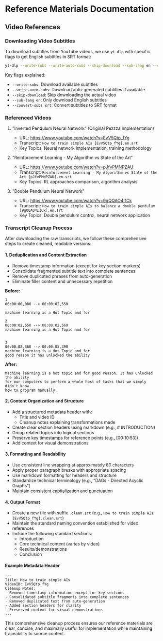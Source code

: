 # Reference Materials Documentation

## Video References

### Downloading Video Subtitles
To download subtitles from YouTube videos, we use `yt-dlp` with specific flags to get English subtitles in SRT format:

```bash
yt-dlp --write-subs --write-auto-subs --skip-download --sub-lang en --convert-subs srt "VIDEO_URL"
```

Key flags explained:
- `--write-subs`: Download available subtitles
- `--write-auto-subs`: Download auto-generated subtitles if available
- `--skip-download`: Skip downloading the actual video
- `--sub-lang en`: Only download English subtitles
- `--convert-subs srt`: Convert subtitles to SRT format

### Referenced Videos

1. "Inverted Pendulum Neural Network" (Original Pezzza Implementation)
   - URL: https://www.youtube.com/watch?v=EvV5Qtp_fYg
   - Transcript: `How to train simple AIs [EvV5Qtp_fYg].en.srt`
   - Key Topics: Neural network implementation, training methodology

2. "Reinforcement Learning - My Algorithm vs State of the Art"
   - URL: https://www.youtube.com/watch?v=pJfvPMNPZAU
   - Transcript: `Reinforcement Learning - My Algorithm vs State of the Art [pJfvPMNPZAU].en.srt`
   - Key Topics: RL approaches comparison, algorithm analysis

3. "Double Pendulum Neural Network"
   - URL: https://www.youtube.com/watch?v=9gQQAO4I1Ck
   - Transcript: `How to train simple AIs to balance a double pendulum [9gQQAO4I1Ck].en.srt`
   - Key Topics: Double pendulum control, neural network application

### Transcript Cleanup Process

After downloading the raw transcripts, we follow these comprehensive steps to create cleaned, readable versions:

#### 1. Deduplication and Content Extraction

- Remove timestamp information (except for key section markers)
- Consolidate fragmented subtitle text into complete sentences
- Remove duplicated phrases from auto-generation
- Eliminate filler content and unnecessary repetition

**Before:**
```srt
1
00:00:00,080 --> 00:00:02,550

machine learning is a Hot Topic and for

2
00:00:02,550 --> 00:00:02,560
machine learning is a Hot Topic and for
 

3
00:00:02,560 --> 00:00:05,390
machine learning is a Hot Topic and for
good reason it has unlocked the ability
```

**After:**
```
Machine learning is a hot topic and for good reason. It has unlocked the ability
for our computers to perform a whole host of tasks that we simply didn't know 
how to program manually.
```

#### 2. Content Organization and Structure

- Add a structured metadata header with:
  - Title and video ID
  - Cleanup notes explaining transformations made
- Create clear section headers using markdown (e.g., # INTRODUCTION)
- Group related topics into logical sections
- Preserve key timestamps for reference points (e.g., [00:10:53])
- Add context for visual demonstrations

#### 3. Formatting and Readability

- Use consistent line wrapping at approximately 80 characters
- Apply proper paragraph breaks with appropriate spacing
- Use markdown formatting for headers and structure
- Standardize technical terminology (e.g., "DAGs - Directed Acyclic Graphs")
- Maintain consistent capitalization and punctuation

#### 4. Output Format

- Create a new file with suffix `.clean.srt` (e.g., `How to train simple AIs [EvV5Qtp_fYg].clean.srt`)
- Maintain the standard naming convention established for video references
- Include the following standard sections:
  - Introduction
  - Core technical content (varies by video)
  - Results/demonstrations
  - Conclusion

#### Example Metadata Header

```
---
Title: How to train simple AIs
VideoID: EvV5Qtp_fYg
Cleanup Notes:
- Removed timestamp information except for key sections
- Consolidated subtitle fragments into complete sentences
- Removed duplicated text from auto-generation
- Added section headers for clarity
- Preserved context for visual demonstrations
---
```

This comprehensive cleanup process ensures our reference materials are clear, concise, and maximally useful for implementation while maintaining traceability to source content.
